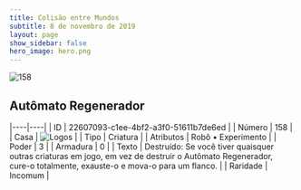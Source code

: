 ```yaml
---
title: Colisão entre Mundos
subtitle: 8 de novembro de 2019
layout: page
show_sidebar: false
hero_image: hero.png
---
```


![158](https://cdn.keyforgegame.com/media/card_front/pt/452_158_H5HFVM29W58P_pt.png)

## Autômato Regenerador

|----|----|
| ID | 22607093-c1ee-4bf2-a3f0-51611b7de6ed |
| Número | 158 |
| Casa | ![Logos](https://archonarcana.com/images/thumb/c/ce/Logos.png/22px-Logos.png "Logos") |
| Tipo | Criatura |
| Atributos | Robô • Experimento |
| Poder | 3 |
| Armadura | 0 |
| Texto | Destruído: Se você tiver quaisquer outras criaturas em jogo, em vez de destruir o Autômato Regenerador, cure-o totalmente, exauste-o e mova-o para um flanco. |
| Raridade | Incomum |
